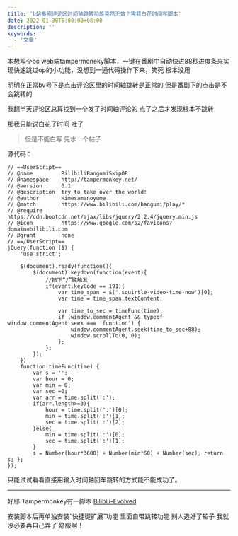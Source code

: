 ```yaml
---
title: 'b站番剧评论区时间轴跳转功能竟然无效？害我白花时间写脚本'
date: 2022-01-30T6:00:00+08:00
description: ''
keywords:
  - '文章'
---
```

本想写个pc web端tampermoneky脚本，一键在番剧中自动快进88秒进度条来实现快速跳过op的小功能，没想到一通代码操作下来，笑死 根本没用

<!--more-->

明明在正常bv号下是点击评论区里的时间轴跳转是正常的 但是番剧下的点击是不会跳转的 

我翻半天评论区总算找到一个发了时间轴评论的 点了之后才发现根本不跳转

那我只能说白花了时间 吐了

> 但是不能白写 先水一个帖子

源代码：
```
// ==UserScript==
// @name         BilibiliBangumiSkipOP
// @namespace    http://tampermonkey.net/
// @version      0.1
// @description  try to take over the world!
// @author       Himesamanoyume
// @match        https://www.bilibili.com/bangumi/play/*
// @require     https://cdn.bootcdn.net/ajax/libs/jquery/2.2.4/jquery.min.js
// @icon         https://www.google.com/s2/favicons?domain=bilibili.com
// @grant        none
// ==/UserScript==
jQuery(function ($) {
    'use strict';

    $(document).ready(function(){
        $(document).keydown(function(event){
            //按下“/”键触发
            if(event.keyCode == 191){
                var time_span = $('.squirtle-video-time-now')[0];
                var time = time_span.textContent;

                var time_to_sec = timeFunc(time);
                if (window.commentAgent && typeof window.commentAgent.seek === 'function') {
                    window.commentAgent.seek(time_to_sec+88);
                    window.scrollTo(0, 0);
                };
            };
        });
    })
    function timeFunc(time) {
        var s = '';
        var hour = 0;
        var min = 0;
        var sec =0;
        var arr = time.split(':');
        if(arr.length>=3){
            hour = time.split(':')[0];
            min = time.split(':')[1];
            sec = time.split(':')[2];
        }else{
            min = time.split(':')[0];
            sec = time.split(':')[1];
        }
        s = Number(hour*3600) + Number(min*60) + Number(sec); return s; };
});
```

只能试试看看直接用输入时间轴回车跳转的方式能不能成功了。

---

好耶 Tampermonkey有一脚本 <a href="https://github.com/the1812/Bilibili-Evolved" target="_blank">Bilibili-Evolved</a> 

安装脚本后再单独安装“快捷键扩展”功能 里面自带跳转功能 别人造好了轮子 我就没必要再自己弄了 舒服啊！